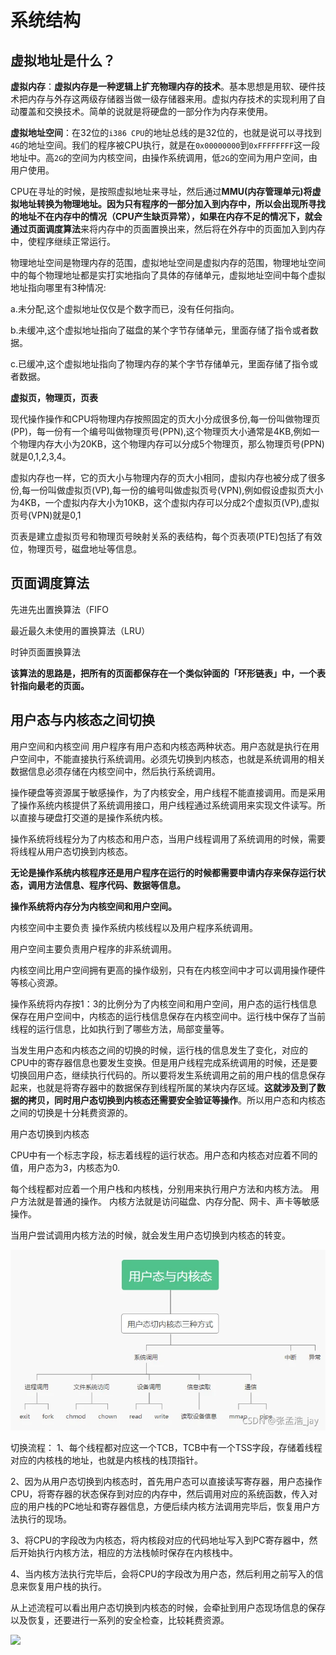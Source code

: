 # 系统结构

## 虚拟地址是什么？

**虚拟内存**：**虚拟内存是一种逻辑上扩充物理内存的技术**。基本思想是用软、硬件技术把内存与外存这两级存储器当做一级存储器来用。虚拟内存技术的实现利用了自动覆盖和交换技术。简单的说就是将硬盘的一部分作为内存来使用。

**虚拟地址空间**：在32位的`i386 CPU`的地址总线的是32位的，也就是说可以寻找到`4G`的地址空间。我们的程序被CPU执行，就是在`0x00000000`到`0xFFFFFFFF`这一段地址中。高`2G`的空间为内核空间，由操作系统调用，低`2G`的空间为用户空间，由用户使用。

​	CPU在寻址的时候，是按照虚拟地址来寻址，然后通过**MMU(内存管理单元)**将虚拟地址转换为物理地址。因为只有程序的一部分加入到内存中，所以会出现所寻找的地址不在内存中的情况（CPU产生缺页异常），如果在内存不足的情况下，就会通过**页面调度算法**来将内存中的页面置换出来，然后将在外存中的页面加入到内存中，使程序继续正常运行。

物理地址空间是物理内存的范围，虚拟地址空间是虚拟内存的范围，物理地址空间中的每个物理地址都是实打实地指向了具体的存储单元，虚拟地址空间中每个虚拟地址指向哪里有3种情况:

a.未分配,这个虚拟地址仅仅是个数字而已，没有任何指向。

b.未缓冲,这个虚拟地址指向了磁盘的某个字节存储单元，里面存储了指令或者数据。

c.已缓冲,这个虚拟地址指向了物理内存的某个字节存储单元，里面存储了指令或者数据。

**虚拟页，物理页，页表**

现代操作操作和CPU将物理内存按照固定的页大小分成很多份,每一份叫做物理页(PP)，每一份有一个编号叫做物理页号(PPN),这个物理页大小通常是4KB,例如一个物理内存大小为20KB，这个物理内存可以分成5个物理页，那么物理页号(PPN)就是0,1,2,3,4。

虚拟内存也一样，它的页大小与物理内存的页大小相同，虚拟内存也被分成了很多份,每一份叫做虚拟页(VP),每一份的编号叫做虚拟页号(VPN),例如假设虚拟页大小为4KB，一个虚拟内存大小为10KB，这个虚拟内存可以分成2个虚拟页(VP),虚拟页号(VPN)就是0,1

页表是建立虚拟页号和物理页号映射关系的表结构，每个页表项(PTE)包括了有效位，物理页号，磁盘地址等信息。

## 页面调度算法

先进先出置换算法（FIFO

最近最久未使用的置换算法（LRU）

时钟页面置换算法

**该算法的思路是，把所有的页面都保存在⼀个类似钟面的「环形链表」中，⼀个表针指向最老的页面。**

## 用户态与内核态之间切换

用户空间和内核空间
用户程序有用户态和内核态两种状态。用户态就是执行在用户空间中，不能直接执行系统调用。必须先切换到内核态，也就是系统调用的相关数据信息必须存储在内核空间中，然后执行系统调用。

操作硬盘等资源属于敏感操作，为了内核安全，用户线程不能直接调用。而是采用了操作系统内核提供了系统调用接口，用户线程通过系统调用来实现文件读写。所以直接与硬盘打交道的是操作系统内核。

操作系统将线程分为了内核态和用户态，当用户线程调用了系统调用的时候，需要将线程从用户态切换到内核态。

**无论是操作系统内核程序还是用户程序在运行的时候都需要申请内存来保存运行状态，调用方法信息、程序代码、数据等信息。**

**操作系统将内存分为内核空间和用户空间。**

内核空间中主要负责 操作系统内核线程以及用户程序系统调用。

用户空间主要负责用户程序的非系统调用。

内核空间比用户空间拥有更高的操作级别，只有在内核空间中才可以调用操作硬件等核心资源。

操作系统将内存按1：3的比例分为了内核空间和用户空间，用户态的运行栈信息保存在用户空间中，内核态的运行栈信息保存在内核空间中。运行栈中保存了当前线程的运行信息，比如执行到了哪些方法，局部变量等。

当发生用户态和内核态之间的切换的时候，运行栈的信息发生了变化，对应的CPU中的寄存器信息也要发生变换。但是用户线程完成系统调用的时候，还是要切换回用户态，继续执行代码的。所以要将发生系统调用之前的用户栈的信息保存起来，也就是将寄存器中的数据保存到线程所属的某块内存区域。**这就涉及到了数据的拷贝，同时用户态切换到内核态还需要安全验证等操作**。所以用户态和内核态之间的切换是十分耗费资源的。

用户态切换到内核态


CPU中有一个标志字段，标志着线程的运行状态。用户态和内核态对应着不同的值，用户态为3，内核态为0.

每个线程都对应着一个用户栈和内核栈，分别用来执行用户方法和内核方法。
用户方法就是普通的操作。
内核方法就是访问磁盘、内存分配、网卡、声卡等敏感操作。

当用户尝试调用内核方法的时候，就会发生用户态切换到内核态的转变。

![](image\4285b066dca247c8a22f98dd6040bb8e.png)

切换流程：
1、每个线程都对应这一个TCB，TCB中有一个TSS字段，存储着线程对应的内核栈的地址，也就是内核栈的栈顶指针。

2、因为从用户态切换到内核态时，首先用户态可以直接读写寄存器，用户态操作CPU，将寄存器的状态保存到对应的内存中，然后调用对应的系统函数，传入对应的用户栈的PC地址和寄存器信息，方便后续内核方法调用完毕后，恢复用户方法执行的现场。

3、将CPU的字段改为内核态，将内核段对应的代码地址写入到PC寄存器中，然后开始执行内核方法，相应的方法栈帧时保存在内核栈中。

4、当内核方法执行完毕后，会将CPU的字段改为用户态，然后利用之前写入的信息来恢复用户栈的执行。

从上述流程可以看出用户态切换到内核态的时候，会牵扯到用户态现场信息的保存以及恢复，还要进行一系列的安全检查，比较耗费资源。

![](F:\study\go\image\3cf4a487404c4f98a8b95bf7016b723c.png)

















